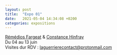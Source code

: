 ```yaml
---
layout: post
title:  "Expo 01"
date:   2021-05-04 14:34:08 +0200
categories: expositions
---
```

[Rémédios Fargeat](/category/artistes/) & [Constance Hinfray](/category/artistes/)  
Du 04 au 13 juin  
Visites dur RDV : laguerrierecontact@protonmail.com
